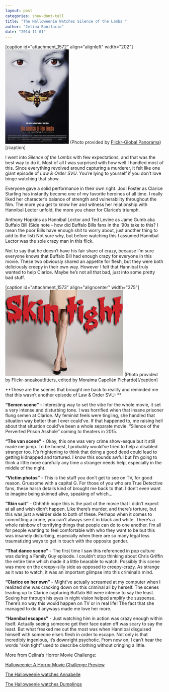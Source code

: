 ```yaml
---
layout: post
categories: show-dont-tell
title: "The Halloweenie Watches Silence of the Lambs "
author: "Celina Bonifacio"
date: "2014-11-01"
---
```


\[caption id="attachment\_1572" align="alignleft" width="202"\][![(Photo provided by Flickr-Global Panorama)](/img/silenceofthelambs-202x300.jpg)](http://www.thehighscreen.com/wp-content/uploads/2014/10/silenceofthelambs.jpg) (Photo provided by [Flickr-Global Panorama](http://www.flickr.com/photos/121483302@N02/14189819697/in/photolist-3JBPA8-9xPEkv-7Xi13b-8SUiJM-j8kjpg-fAAGCW-cUFPU-4nyGVL-8QoHJH-c76ru7-pAEP7R-65jD2v-FBgAS-Sn28-7jRcxP-V8Uz-c76rwW-9Vu9vN-4Seefw-72MjeE-2xw3z3-nBUx2K-Gai6L-8UhE2D-96GoKm-3bTGa7-8AE6uH-bnfDY-o4n9QT-gsM9oa-ppTzVg-2H4dTe-bnfDX-bnfVH-47mEtF-LBn9g-p8owkP-a3au6X-57tEeP-ppRWDw-6z7u7C-oWwUiU-7fm4io-grM6BL-4oySE5-62Sy7M-6fsAvN-81YhmH-595vJD-h9GyFm))\[/caption\]

I went into _Silence of the Lambs_ with few expectations, and that was the best way to do it. Most of all I was surprised with how well I handled most of this. Since everything revolved around capturing a murderer, it felt like one giant episode of _Law & Order SVU_. You’re lying to yourself if you don’t love binge watching that show. 

Everyone gave a solid performance in their own right. Jodi Foster as Clarice Starling has instantly become one of my favorite heroines of all time. I really liked her character’s balance of strength and vulnerability throughout the film. The more you get to know her and witness her relationship with Hannibal Lector unfold, the more you cheer for Clarice’s triumph. 

Anthony Hopkins as Hannibal Lector and Ted Levine as Jame Gumb aka Buffalo Bill (Side note - how did Buffalo Bills fans in the ‘90s take to this? I mean the poor Bills have enough shit to worry about, just another thing to add to the list) Not sure why, but before watching this I assumed Hannibal Lector was the sole crazy man in this flick.

Not to say that he doesn’t have his fair share of crazy, because I’m sure everyone knows that Buffalo Bill had enough crazy for everyone in this movie. These two obviously shared an appetite for flesh, but they were both deliciously creepy in their own way. However I felt that Hannibal truly wanted to help Clarice. Maybe he’s not all that bad, just into some pretty bad stuff. 

\[caption id="attachment\_1573" align="aligncenter" width="375"\][![skintight](/img/skintight.jpg)](http://www.thehighscreen.com/wp-content/uploads/2014/10/skintight.jpg) (Photo provided by [Flickr-sneakoutfitters](http://www.flickr.com/photos/60873056@N03/8590999856/in/photolist-e6a7Xb-4KWMFy-9vRNKL-9vNLix-njEL5V--bwFHaH-bwFHLH-bwFAR8-bwFBaH-bwFBGV-bwFCzR-bwFDLR-bwFB1F-bwFHfe-bwFESk-bwFF4T-bwFEL6-bwFFr8-bwFC9g-bwFGS4-bwFCgZ-nhWxMQ-njEK1F-bwFDnp-bwFAKR-bwFGpn-bwFFd4-bwFCSF-bwFGQt-bwFCBt-bwFECx-bwFG5c-bwFy6B-nhBTj1-bwFHvv-bwFGvD-bwFD46-bwFF6Z-bwFDYc-nhUgBt-nhUf2z-njEHKz-nfRVvU-bwFEk2-bwFEG4-bwFBNt-bwFFYa-bwFF9t-nhBTPu), edited by Moraima Capellán Pichardo)\[/caption\]

**These are the scenes that brought me back to reality and reminded me that this wasn’t another episode of Law & Order SVU: **

**“Semen scene”** - Interesting way to set the vibe for the whole movie, it set a very intense and disturbing tone. I was horrified when that insane prisoner flung semen at Clarice. My feminist feels were tingling, she handled that situation way better than I ever could’ve. If that happened to, me raising hell about that situation could’ve been a whole separate movie. “Silence of the Perverted Prison Asshole” coming to theaters in 2015. 

**“The van scene”** - Okay, this one was very crime show-esque but it still made me jump. To be honest, I probably would’ve tried to help a disabled stranger too. It’s frightening to think that doing a good deed could lead to getting kidnapped and tortured. I know this sounds awful but I’m going to think a little more carefully any time a stranger needs help, especially in the middle of the night. 

**“Victim photos”** - This is the stuff you don’t get to see on TV, for good reason. Gruesome with a capital G. For those of you who are True Detective fans, these harsh details kind of brought me back to that. I don’t even want to imagine being skinned alive, speaking of which…

**“Skin suit”** - Ohhhhh nope this is the part of the movie that I didn’t expect at all and wish didn’t happen. Like there’s murder, and there’s torture, but this was just a weirder side to both of these. Perhaps when it comes to committing a crime, you can’t always see it in black and white. There’s a whole rainbow of terrifying things that people can do to one another. I’m all for people wanting to feel comfortable with who they want to be but this was insanely disturbing, especially when there are so many legal less traumatizing ways to get in touch with the opposite gender. 

**“That dance scene”** - The first time I saw this referenced in pop culture was during a Family Guy episode. I couldn’t stop thinking about Chris Griffin the entire time which made it a little bearable to watch. Possibly this scene was more on the creepy-silly side as opposed to creepy-crazy. As strange as it was to watch, it was an important glimpse into this criminal’s mind. 

**“Clarice on her own”** - Might’ve actually screamed at my computer when I realized she was cracking down on this criminal all by herself. The scenes leading up to Clarice capturing Buffalo Bill were intense to say the least. Seeing her through his eyes in night vision helped amplify the suspense. There’s no way this would happen on TV or in real life! The fact that she managed to do it anyways made me love her more. 

**“Hannibal escapes”** - Just watching him in action was crazy enough within itself. Actually seeing someone get their face eaten off was scary to say the least. But what freaked me out the most was when Hannibal disguised himself with someone else’s flesh in order to escape. Not only is that incredibly ingenious, it’s downright psychotic. From now on, I can’t hear the words “skin tight” used to describe clothing without cringing a little. 



More from Celina’s Horror Movie Challenge:

[Halloweenie: A Horror Movie Challenge Preview](http://www.thehighscreen.com/2014/10/halloweenie-a-horror-movie-challenge-preview/)

[The Halloweenie watches Annabelle](http://www.thehighscreen.com/2014/10/halloweenie-horror-movie-challenge-annabelle/)

[The Halloweenie watches Dumplings](http://www.thehighscreen.com/2014/10/the-halloweenie-watches-dumplings-social-commentary-on-aging-beauty-pressures-for-women/)
